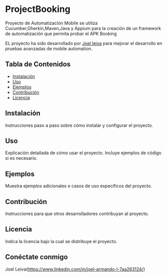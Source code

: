 # ProjectBooking

Proyecto de Automatización Mobile se utiliza Cucumber,Gherkin,Maven,Java y Appium para la creación de un framework de automatización que permita probar el APK Booking

EL proyecto ha sido desarrollado por [Joel leiva](#https://www.linkedin.com/in/joel-armando-l-7aa263124/) para mejorar el desarrollo en pruebas avanzadas de mobile automation.


## Tabla de Contenidos

- [Instalación](#instalación)
- [Uso](#uso)
- [Ejemplos](#ejemplos)
- [Contribución](#contribución)
- [Licencia](#licencia)

## Instalación

Instrucciones paso a paso sobre cómo instalar y configurar el proyecto.

## Uso

Explicación detallada de cómo usar el proyecto. Incluye ejemplos de código si es necesario.

## Ejemplos

Muestra ejemplos adicionales o casos de uso específicos del proyecto.

## Contribución

Instrucciones para que otros desarrolladores contribuyan al proyecto.

## Licencia

Indica la licencia bajo la cual se distribuye el proyecto.




## Conéctate conmigo
Joel Leiva(https://www.linkedin.com/in/joel-armando-l-7aa263124/)

